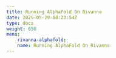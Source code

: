 ```yaml
---
title: Running AlphaFold On Rivanna
date: 2025-05-20-00:23:54Z
type: docs 
weight: 650
menu: 
    rivanna-alphafold:
    name: Running AlphaFold On Rivanna
---
```



